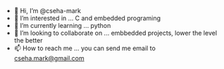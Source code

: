 - 👋 Hi, I’m @cseha-mark
- 👀 I’m interested in ... C and embedded programing
- 🌱 I’m currently learning ... python
- 💞️ I’m looking to collaborate on ... embbedded projects, lower the level the better
- 📫 How to reach me ... you can send me email to cseha.mark@gmail.com

<!---
cseha-mark/cseha-mark is a ✨ special ✨ repository because its `README.md` (this file) appears on your GitHub profile.
You can click the Preview link to take a look at your changes.
--->

